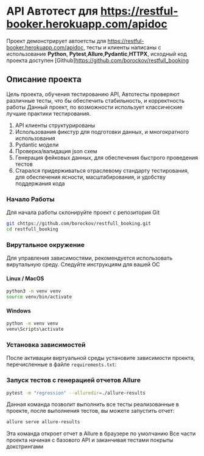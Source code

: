 # API Автотест для https://restful-booker.herokuapp.com/apidoc

Проект демонстрирует автоетсты для https://restful-booker.herokuapp.com/apidoc, тесты и клиенты написаны с использование
**Python**, **Pytest**,**Allure**,**Pydantic**,**HTTPX**, 
исходный код проекта доступен [Github]https://github.com/borockov/restfull_booking

## Описание проекта

Цель проекта, обучения тестированию API, Автотесты проверяют различные тесты, что бы обеспечить стабильность, и корректность работы
Данный проект, по возможности использует классические лучшие практики тестирования.
1. API клиенты структурированы
2. Использования фикстур для подготовки данных, и многократного использования
3. Pydantic модели
4. Проверка/валидация json схем
5. Генерация фейковых данных, для обеспечения быстрого проведения тестов
6. Старался придерживаться отраслевому стандарту тестирования, для обеспечения ясности, масштабирования, и удобству поддержания кода

### Начало Работы
Для начала работы склонируйте проект с репозитория Git 
```bash
git chttps://github.com/borockov/restfull_booking.git
cd restfull_booking
```
### Вирутальное окружение
Для управления зависимостями, рекомендуется использовать вирутальную среду. Следуйте инструкциям для вашей ОС
#### Linux / MacOS

```bash
python3 -m venv venv
source venv/bin/activate
```

#### Windows

```bash
python -m venv venv
venv\Scripts\activate
```
### Установка зависимостей
После активации виртуальной среды установите зависимости проекта, перечисленные в файле `requirements.txt`:

### Запуск тестов с генерацией отчетов Allure
```bash
pytest -m "regression" --alluredir=./allure-results
```
Данная команда позволит выполнить все тесты реализованные в проекте, после выполнения тестов, вы можете запустить отчет:
```bash
allure serve allure-results
```
Эта команда откроет отчет в Allure в браузере по умолчанию
Все части проекта начиная с базового API и заканчивая тестами покрыты докстрингами

